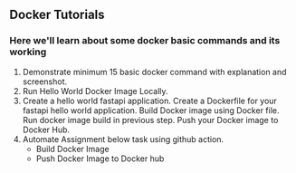 ## Docker Tutorials
### Here we'll learn about some docker basic commands and its working

1. Demonstrate minimum 15 basic docker command with explanation and screenshot.
2. Run Hello World Docker Image Locally.
3. Create a hello world fastapi application. Create a Dockerfile for your fastapi hello world application. Build Docker image using Docker file. Run docker image build in previous step. Push your Docker image to Docker Hub.
4. Automate Assignment below task using github action.
   - Build Docker Image
   - Push Docker Image to Docker hub
